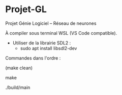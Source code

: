 # Projet-GL
Projet Génie Logiciel – Réseau de neurones

À compiler sous terminal WSL (VS Code compatible).
- Utiliser de la librairie SDL2 : 
    - sudo apt install libsdl2-dev

Commandes dans l'ordre :


(make clean)

make

./build/main